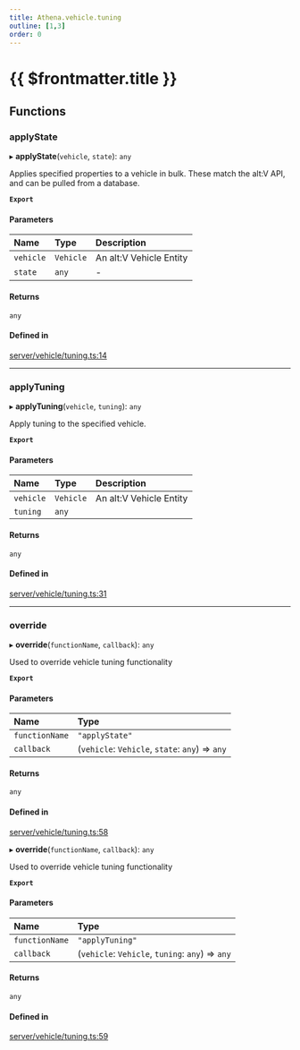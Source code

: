 ```yaml
---
title: Athena.vehicle.tuning
outline: [1,3]
order: 0
---
```


# {{ $frontmatter.title }}


## Functions

### applyState

▸ **applyState**(`vehicle`, `state`): `any`

Applies specified properties to a vehicle in bulk.
These match the alt:V API, and can be pulled from a database.

**`Export`**

#### Parameters

| Name | Type | Description |
| :------ | :------ | :------ |
| `vehicle` | `Vehicle` | An alt:V Vehicle Entity |
| `state` | `any` | - |

#### Returns

`any`

#### Defined in

[server/vehicle/tuning.ts:14](https://github.com/Stuyk/altv-athena/blob/2ba937d/src/core/server/vehicle/tuning.ts#L14)

___

### applyTuning

▸ **applyTuning**(`vehicle`, `tuning`): `any`

Apply tuning to the specified vehicle.

**`Export`**

#### Parameters

| Name | Type | Description |
| :------ | :------ | :------ |
| `vehicle` | `Vehicle` | An alt:V Vehicle Entity |
| `tuning` | `any` |  |

#### Returns

`any`

#### Defined in

[server/vehicle/tuning.ts:31](https://github.com/Stuyk/altv-athena/blob/2ba937d/src/core/server/vehicle/tuning.ts#L31)

___

### override

▸ **override**(`functionName`, `callback`): `any`

Used to override vehicle tuning functionality

**`Export`**

#### Parameters

| Name | Type |
| :------ | :------ |
| `functionName` | ``"applyState"`` |
| `callback` | (`vehicle`: `Vehicle`, `state`: `any`) => `any` |

#### Returns

`any`

#### Defined in

[server/vehicle/tuning.ts:58](https://github.com/Stuyk/altv-athena/blob/2ba937d/src/core/server/vehicle/tuning.ts#L58)

▸ **override**(`functionName`, `callback`): `any`

Used to override vehicle tuning functionality

**`Export`**

#### Parameters

| Name | Type |
| :------ | :------ |
| `functionName` | ``"applyTuning"`` |
| `callback` | (`vehicle`: `Vehicle`, `tuning`: `any`) => `any` |

#### Returns

`any`

#### Defined in

[server/vehicle/tuning.ts:59](https://github.com/Stuyk/altv-athena/blob/2ba937d/src/core/server/vehicle/tuning.ts#L59)
